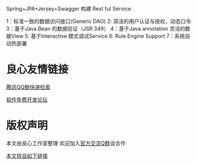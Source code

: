 Spring+JPA+Jersey+Swagger 构建 Rest ful Service

1：标准一致的数据访问接口(Generic DAO)
2:  简洁的用户认证与授权，动态口令
3：基于Java Bean 的数据验证（JSR 349）
4：基于Java annotation 灵活的数据View
5: 基于Interactive 模式调试Service
6: Rule Engine Support
7：系统自动热部署


 # 良心友情链接

[腾讯QQ群快速检索](http://u.720life.cn/s/8cf73f7c)

[软件免费开发论坛](http://u.720life.cn/s/bbb01dc0)

# 版权声明 

本文由良心工作室整理 欢迎加入[官方交流Q群](https://u.720life.cn/s/f2316816)谈合作

[本文转自如下链接](http://u.720life.cn/g/2e71d0f0a5c601172267ba20d3a43c6e782938432af401b919388b4266d40f88634c21486a5dcaac43cabc97a0ca70c3fd2fc464f4f9357f97c1fad2361aac10)
